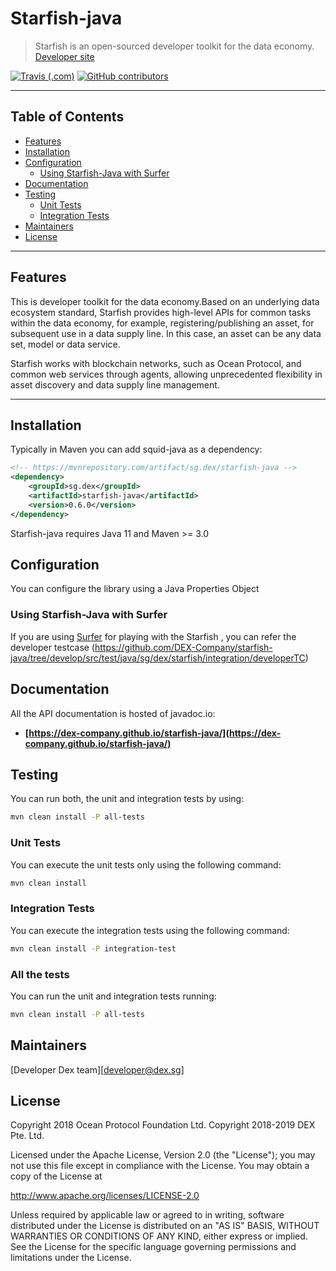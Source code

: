 # Starfish-java

>Starfish is an open-sourced developer toolkit for the data economy.
>[Developer site](https://developer.dex.sg/)

[![Travis (.com)](https://img.shields.io/travis/com/DEX-Company/starfish-java.svg)](https://travis-ci.com/DEX-Company/starfish-java)
[![GitHub contributors](https://img.shields.io/github/contributors/DEX-Company/starfish-java.svg)](https://github.com/DEX-Company/starfish-java/graphs/contributors)

---
## Table of Contents

* [Features](#features)
* [Installation](#installation)
* [Configuration](#configuration)
  * [Using Starfish-Java with Surfer](#using-squid-java-with-surfer)
* [Documentation](#documentation)
* [Testing](#testing)
  * [Unit Tests](#unit-tests)
  * [Integration Tests](#integration-tests)
* [Maintainers](#Maintainers)
* [License](#license)

---

## Features

This is developer toolkit for the data economy.Based on an underlying data ecosystem standard, Starfish provides high-level APIs for common tasks within the data economy, for example, registering/publishing an asset, for subsequent use in a data supply line. In this case, an asset can be any data set, model or data service.

Starfish works with blockchain networks, such as Ocean Protocol, and common web services through agents, allowing unprecedented flexibility in asset discovery and data supply line management.

---
## Installation

Typically in Maven you can add squid-java as a dependency:

```xml
<!-- https://mvnrepository.com/artifact/sg.dex/starfish-java -->
<dependency>
    <groupId>sg.dex</groupId>
    <artifactId>starfish-java</artifactId>
    <version>0.6.0</version>
</dependency>

```

Starfish-java requires Java 11 and Maven >= 3.0

## Configuration

You can configure the library using a Java Properties Object

### Using Starfish-Java with Surfer

If you are using [Surfer](https://github.com/DEX-Company/surfer/) for playing with the Starfish , you can refer the developer testcase (https://github.com/DEX-Company/starfish-java/tree/develop/src/test/java/sg/dex/starfish/integration/developerTC)

## Documentation

All the API documentation is hosted of javadoc.io:

- **[https://dex-company.github.io/starfish-java/](https://dex-company.github.io/starfish-java/)**


## Testing

You can run both, the unit and integration tests by using:

```bash
mvn clean install -P all-tests
```

### Unit Tests

You can execute the unit tests only using the following command:

```bash
mvn clean install
```

### Integration Tests

You can execute the integration tests using the following command:

```bash
mvn clean install -P integration-test
```

### All the tests

You can run the unit and integration tests running:

```bash
mvn clean install -P all-tests
```

## Maintainers

 [Developer Dex team][developer@dex.sg]

## License

Copyright 2018 Ocean Protocol Foundation Ltd.
Copyright 2018-2019 DEX Pte. Ltd.

Licensed under the Apache License, Version 2.0 (the "License");
you may not use this file except in compliance with the License.
You may obtain a copy of the License at

   http://www.apache.org/licenses/LICENSE-2.0

Unless required by applicable law or agreed to in writing, software
distributed under the License is distributed on an "AS IS" BASIS,
WITHOUT WARRANTIES OR CONDITIONS OF ANY KIND, either express or implied.
See the License for the specific language governing permissions and
limitations under the License.

[1]: http://www.apache.org/licenses/LICENSE-2.0
[2]: https://www.dex.sg/
[3]: https://github.com/DEX-Company/starfish-java
[4]: https://travis-ci.com/DEX-Company/starfish-java

